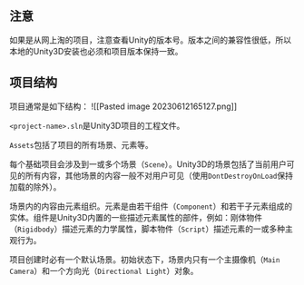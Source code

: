 
## 注意

如果是从网上淘的项目，注意查看Unity的版本号。版本之间的兼容性很低，所以本地的Unity3D安装也必须和项目版本保持一致。

## 项目结构

项目通常是如下结构：
![[Pasted image 20230612165127.png]]

`<project-name>.sln`是Unity3D项目的工程文件。

`Assets`包括了项目的所有场景、元素等。

每个基础项目会涉及到一或多个场景（`Scene`）。Unity3D的场景包括了当前用户可见的所有内容，其他场景的内容一般不对用户可见（使用`DontDestroyOnLoad`保持加载的除外）。

场景内的内容由元素组织。元素是由若干组件（`Component`）和若干子元素组成的实体。组件是Unity3D内置的一些描述元素属性的部件，例如：刚体物件（`Rigidbody`）描述元素的力学属性，脚本物件（`Script`）描述元素的一或多种主观行为。

项目创建时必有一个默认场景。初始状态下，场景内只有一个主摄像机（`Main Camera`）和一个方向光（`Directional Light`）对象。